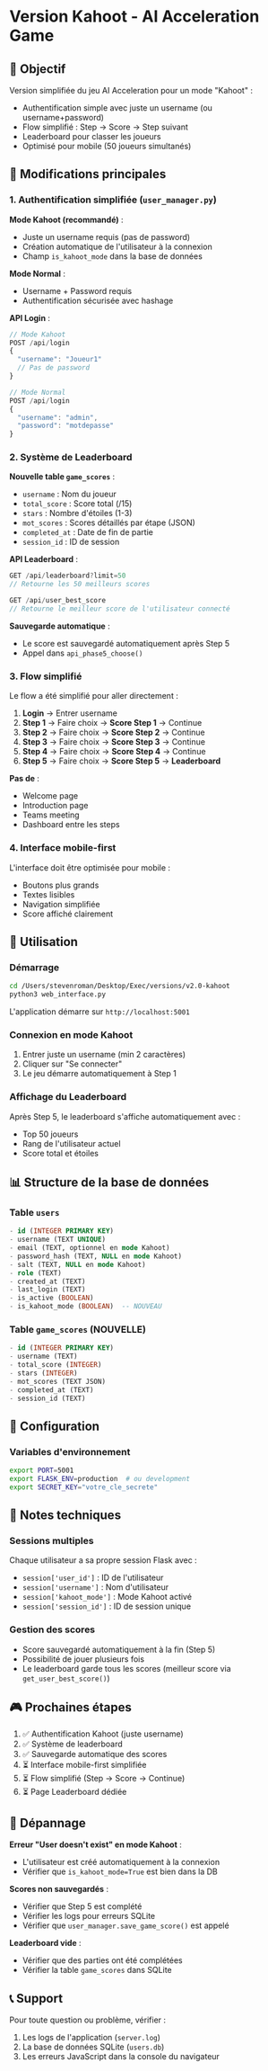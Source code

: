 # Version Kahoot - AI Acceleration Game

## 🎯 Objectif

Version simplifiée du jeu AI Acceleration pour un mode "Kahoot" :
- Authentification simple avec juste un username (ou username+password)
- Flow simplifié : Step → Score → Step suivant
- Leaderboard pour classer les joueurs
- Optimisé pour mobile (50 joueurs simultanés)

## 🔄 Modifications principales

### 1. Authentification simplifiée (`user_manager.py`)

**Mode Kahoot (recommandé)** :
- Juste un username requis (pas de password)
- Création automatique de l'utilisateur à la connexion
- Champ `is_kahoot_mode` dans la base de données

**Mode Normal** :
- Username + Password requis
- Authentification sécurisée avec hashage

**API Login** :
```javascript
// Mode Kahoot
POST /api/login
{
  "username": "Joueur1"
  // Pas de password
}

// Mode Normal
POST /api/login
{
  "username": "admin",
  "password": "motdepasse"
}
```

### 2. Système de Leaderboard

**Nouvelle table `game_scores`** :
- `username` : Nom du joueur
- `total_score` : Score total (/15)
- `stars` : Nombre d'étoiles (1-3)
- `mot_scores` : Scores détaillés par étape (JSON)
- `completed_at` : Date de fin de partie
- `session_id` : ID de session

**API Leaderboard** :
```javascript
GET /api/leaderboard?limit=50
// Retourne les 50 meilleurs scores

GET /api/user_best_score
// Retourne le meilleur score de l'utilisateur connecté
```

**Sauvegarde automatique** :
- Le score est sauvegardé automatiquement après Step 5
- Appel dans `api_phase5_choose()`

### 3. Flow simplifié

Le flow a été simplifié pour aller directement :
1. **Login** → Entrer username
2. **Step 1** → Faire choix → **Score Step 1** → Continue
3. **Step 2** → Faire choix → **Score Step 2** → Continue
4. **Step 3** → Faire choix → **Score Step 3** → Continue
5. **Step 4** → Faire choix → **Score Step 4** → Continue
6. **Step 5** → Faire choix → **Score Step 5** → **Leaderboard**

**Pas de** :
- Welcome page
- Introduction page
- Teams meeting
- Dashboard entre les steps

### 4. Interface mobile-first

L'interface doit être optimisée pour mobile :
- Boutons plus grands
- Textes lisibles
- Navigation simplifiée
- Score affiché clairement

## 🚀 Utilisation

### Démarrage

```bash
cd /Users/stevenroman/Desktop/Exec/versions/v2.0-kahoot
python3 web_interface.py
```

L'application démarre sur `http://localhost:5001`

### Connexion en mode Kahoot

1. Entrer juste un username (min 2 caractères)
2. Cliquer sur "Se connecter"
3. Le jeu démarre automatiquement à Step 1

### Affichage du Leaderboard

Après Step 5, le leaderboard s'affiche automatiquement avec :
- Top 50 joueurs
- Rang de l'utilisateur actuel
- Score total et étoiles

## 📊 Structure de la base de données

### Table `users`
```sql
- id (INTEGER PRIMARY KEY)
- username (TEXT UNIQUE)
- email (TEXT, optionnel en mode Kahoot)
- password_hash (TEXT, NULL en mode Kahoot)
- salt (TEXT, NULL en mode Kahoot)
- role (TEXT)
- created_at (TEXT)
- last_login (TEXT)
- is_active (BOOLEAN)
- is_kahoot_mode (BOOLEAN)  -- NOUVEAU
```

### Table `game_scores` (NOUVELLE)
```sql
- id (INTEGER PRIMARY KEY)
- username (TEXT)
- total_score (INTEGER)
- stars (INTEGER)
- mot_scores (TEXT JSON)
- completed_at (TEXT)
- session_id (TEXT)
```

## 🔧 Configuration

### Variables d'environnement

```bash
export PORT=5001
export FLASK_ENV=production  # ou development
export SECRET_KEY="votre_cle_secrete"
```

## 📝 Notes techniques

### Sessions multiples

Chaque utilisateur a sa propre session Flask avec :
- `session['user_id']` : ID de l'utilisateur
- `session['username']` : Nom d'utilisateur
- `session['kahoot_mode']` : Mode Kahoot activé
- `session['session_id']` : ID de session unique

### Gestion des scores

- Score sauvegardé automatiquement à la fin (Step 5)
- Possibilité de jouer plusieurs fois
- Le leaderboard garde tous les scores (meilleur score via `get_user_best_score()`)

## 🎮 Prochaines étapes

1. ✅ Authentification Kahoot (juste username)
2. ✅ Système de leaderboard
3. ✅ Sauvegarde automatique des scores
4. ⏳ Interface mobile-first simplifiée
5. ⏳ Flow simplifié (Step → Score → Continue)
6. ⏳ Page Leaderboard dédiée

## 🐛 Dépannage

**Erreur "User doesn't exist" en mode Kahoot** :
- L'utilisateur est créé automatiquement à la connexion
- Vérifier que `is_kahoot_mode=True` est bien dans la DB

**Scores non sauvegardés** :
- Vérifier que Step 5 est complété
- Vérifier les logs pour erreurs SQLite
- Vérifier que `user_manager.save_game_score()` est appelé

**Leaderboard vide** :
- Vérifier que des parties ont été complétées
- Vérifier la table `game_scores` dans SQLite

## 📞 Support

Pour toute question ou problème, vérifier :
1. Les logs de l'application (`server.log`)
2. La base de données SQLite (`users.db`)
3. Les erreurs JavaScript dans la console du navigateur


